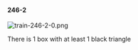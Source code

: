 #### 246-2
![train-246-2-0.png](https://github.com/lil-lab/nlvr/raw/master/nlvr/train/images/1/train-246-2-0.png "train-246-2-0.png")

There is 1 box with at least 1 black triangle